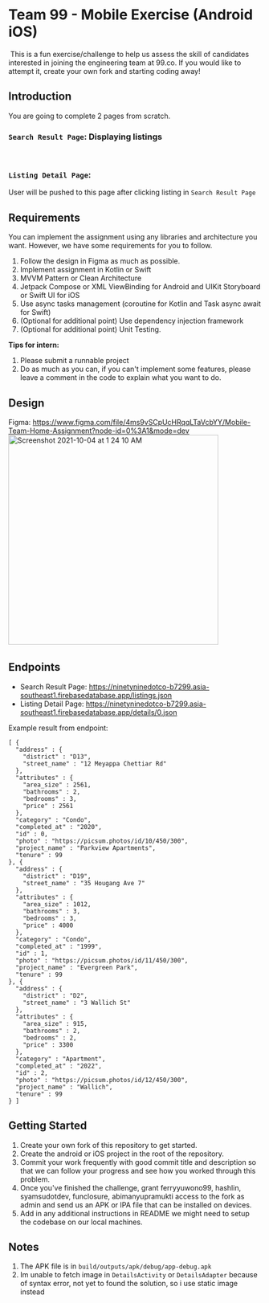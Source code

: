 # Team 99 - Mobile Exercise (Android iOS)
​
This is a fun exercise/challenge to help us assess the skill of candidates interested in joining the engineering team at 99.co. If you would like to attempt it, create your own fork and starting coding away!
​

## Introduction
You are going to complete 2 pages from scratch.
​
### `Search Result Page`: Displaying listings
​
### `Listing Detail Page`: 
User will be pushed to this page after clicking listing in `Search Result Page`
​
## Requirements
You can implement the assignment using any libraries and architecture you want. However, we have some requirements for you to follow.
​
1. Follow the design in Figma as much as possible.
2. Implement assignment in Kotlin or Swift
3. MVVM Pattern or Clean Architecture
4. Jetpack Compose or XML ViewBinding for Android and UIKit Storyboard or Swift UI for iOS
5. Use async tasks management (coroutine for Kotlin and Task async await for Swift)
7. (Optional for additional point) Use dependency injection framework
6. (Optional for additional point) Unit Testing.
​

**Tips for intern:**
1. Please submit a runnable project 
2. Do as much as you can, if you can't implement some features, please leave a comment in the code to explain what you want to do.
​
## Design
Figma: https://www.figma.com/file/4ms9vSCpUcHRqqLTaVcbYY/Mobile-Team-Home-Assignment?node-id=0%3A1&mode=dev
​
<img width="418" alt="Screenshot 2021-10-04 at 1 24 10 AM" src="https://user-images.githubusercontent.com/7981907/135764791-3dc209b1-5da9-4bde-9371-90cc289d5349.png">
​
## Endpoints
- Search Result Page: https://ninetyninedotco-b7299.asia-southeast1.firebasedatabase.app/listings.json
- Listing Detail Page: https://ninetyninedotco-b7299.asia-southeast1.firebasedatabase.app/details/0.json

​Example result from endpoint:
```
[ {
  "address" : {
    "district" : "D13",
    "street_name" : "12 Meyappa Chettiar Rd"
  },
  "attributes" : {
    "area_size" : 2561,
    "bathrooms" : 2,
    "bedrooms" : 3,
    "price" : 2561
  },
  "category" : "Condo",
  "completed_at" : "2020",
  "id" : 0,
  "photo" : "https://picsum.photos/id/10/450/300",
  "project_name" : "Parkview Apartments",
  "tenure" : 99
}, {
  "address" : {
    "district" : "D19",
    "street_name" : "35 Hougang Ave 7"
  },
  "attributes" : {
    "area_size" : 1012,
    "bathrooms" : 3,
    "bedrooms" : 3,
    "price" : 4000
  },
  "category" : "Condo",
  "completed_at" : "1999",
  "id" : 1,
  "photo" : "https://picsum.photos/id/11/450/300",
  "project_name" : "Evergreen Park",
  "tenure" : 99
}, {
  "address" : {
    "district" : "D2",
    "street_name" : "3 Wallich St"
  },
  "attributes" : {
    "area_size" : 915,
    "bathrooms" : 2,
    "bedrooms" : 2,
    "price" : 3300
  },
  "category" : "Apartment",
  "completed_at" : "2022",
  "id" : 2,
  "photo" : "https://picsum.photos/id/12/450/300",
  "project_name" : "Wallich",
  "tenure" : 99
} ]
``` 
## Getting Started
1. Create your own fork of this repository to get started.
2. Create the android or iOS project in the root of the repository.
3. Commit your work frequently with good commit title and description so that we can follow your progress and see how you worked through this problem.
4. Once you've finished the challenge, grant ferryyuwono99, hashlin, syamsudotdev, funclosure, abimanyupramukti access to the fork as admin and send us an APK or IPA file that can be installed on devices.
5. Add in any additional instructions in README we might need to setup the codebase on our local machines.


## Notes
1. The APK file is in `build/outputs/apk/debug/app-debug.apk`
2. Im unable to fetch image in `DetailsActivity` or `DetailsAdapter` because of syntax error, not yet to found the solution, so i use static image instead
